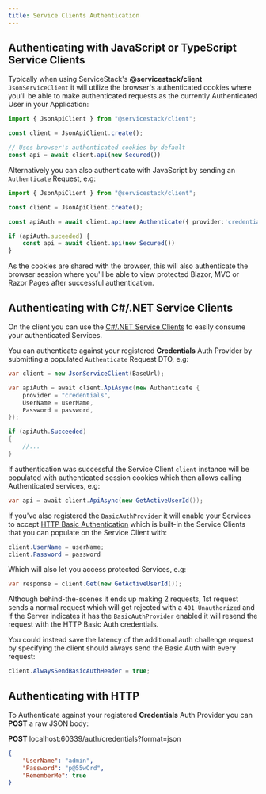 ```yaml
---
title: Service Clients Authentication
---
```


## Authenticating with JavaScript or TypeScript Service Clients

Typically when using ServiceStack's **@servicestack/client** `JsonServiceClient` it will utilize the browser's authenticated
cookies where you'll be able to make authenticated requests as the currently Authenticated User in your Application: 

```ts
import { JsonApiClient } from "@servicestack/client";

const client = JsonApiClient.create();

// Uses browser's authenticated cookies by default
const api = await client.api(new Secured())
```

Alternatively you can also authenticate with JavaScript by sending an  `Authenticate` Request, e.g:

```ts
import { JsonApiClient } from "@servicestack/client";

const client = JsonApiClient.create();

const apiAuth = await client.api(new Authenticate({ provider:'credentials', userName, password }))

if (apiAuth.suceeded) {
    const api = await client.api(new Secured())
}
```

As the cookies are shared with the browser, this will also authenticate the browser session where you'll be able to 
view protected Blazor, MVC or Razor Pages after successful authentication.

## Authenticating with C#/.NET Service Clients

On the client you can use the [C#/.NET Service Clients](/csharp-client) to easily consume your authenticated Services.

You can authenticate against your registered **Credentials** Auth Provider by submitting a populated `Authenticate` Request DTO, e.g:

```csharp
var client = new JsonServiceClient(BaseUrl);

var apiAuth = await client.ApiAsync(new Authenticate {
    provider = "credentials", 
    UserName = userName,
    Password = password,
});

if (apiAuth.Succeeded) 
{
    //...
}
```

If authentication was successful the Service Client `client` instance will be populated with authenticated session cookies 
which then allows calling Authenticated services, e.g:

```csharp
var api = await client.ApiAsync(new GetActiveUserId());
```

If you've also registered the `BasicAuthProvider` it will enable your Services to accept [HTTP Basic Authentication](https://en.wikipedia.org/wiki/Basic_access_authentication) 
which is built-in the Service Clients that you can populate on the Service Client with:

```csharp
client.UserName = userName;
client.Password = password
```

Which will also let you access protected Services, e.g:

```csharp
var response = client.Get(new GetActiveUserId());
```

Although behind-the-scenes it ends up making 2 requests, 1st request sends a normal request which will get rejected with 
a `401 Unauthorized` and if the Server indicates it has the `BasicAuthProvider` enabled it will resend the request with 
the HTTP Basic Auth credentials.

You could instead save the latency of the additional auth challenge request by specifying the client should always send 
the Basic Auth with every request:

```csharp
client.AlwaysSendBasicAuthHeader = true;
```

## Authenticating with HTTP

To Authenticate against your registered **Credentials** Auth Provider you can **POST** a raw JSON body:

**POST** localhost:60339/auth/credentials?format=json

```json
{
    "UserName": "admin",
    "Password": "p@55wOrd",
    "RememberMe": true
}
```
